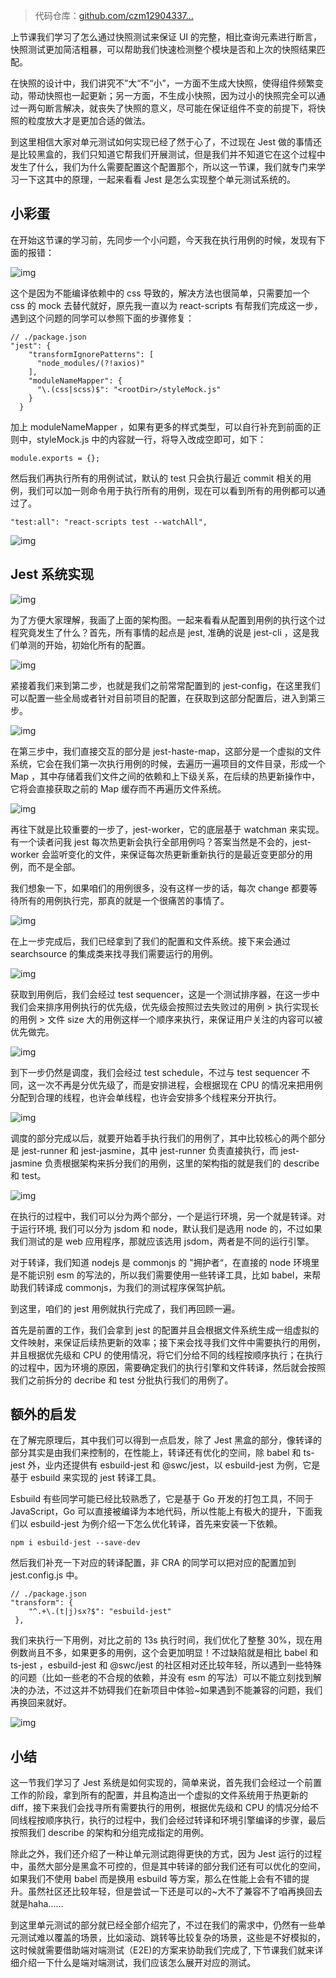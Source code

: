 > 代码仓库：[github.com/czm12904337…](https://github.com/czm1290433700/test_demo "https://github.com/czm1290433700/test_demo")

上节课我们学习了怎么通过快照测试来保证 UI 的完整，相比查询元素进行断言，快照测试更加简洁粗暴，可以帮助我们快速检测整个模块是否和上次的快照结果匹配。

在快照的设计中，我们讲究不”大“不“小”，一方面不生成大快照，使得组件频繁变动，带动快照也一起更新；另一方面，不生成小快照，因为过小的快照完全可以通过一两句断言解决，就丧失了快照的意义，尽可能在保证组件不变的前提下，将快照的粒度放大才是更加合适的做法。

到这里相信大家对单元测试如何实现已经了然于心了，不过现在 Jest 做的事情还是比较黑盒的，我们只知道它帮我们开展测试，但是我们并不知道它在这个过程中发生了什么，我们为什么需要配置这个配置那个，所以这一节课，我们就专门来学习一下这其中的原理，一起来看看 Jest 是怎么实现整个单元测试系统的。

小彩蛋
---

在开始这节课的学习前，先同步一个小问题，今天我在执行用例的时候，发现有下面的报错：

![img](https://p3-juejin.byteimg.com/tos-cn-i-k3u1fbpfcp/23d2811c965247f8af1049394a0abf2c~tplv-k3u1fbpfcp-jj-mark:1600:0:0:0:q75.image#?w=1007&h=381&s=34451&e=png&b=1e1e1e)

这个是因为不能编译依赖中的 css 导致的，解决方法也很简单，只需要加一个 css 的 mock 去替代就好，原先我一直以为 react-scripts 有帮我们完成这一步，遇到这个问题的同学可以参照下面的步骤修复：

    // ./package.json
    "jest": {
        "transformIgnorePatterns": [
          "node_modules/(?!axios)"
        ],
        "moduleNameMapper": {
          "\.(css|scss)$": "<rootDir>/styleMock.js"
        }
      }
    

加上 moduleNameMapper ，如果有更多的样式类型，可以自行补充到前面的正则中，styleMock.js 中的内容就一行，将导入改成空即可，如下：

    module.exports = {};
    

然后我们再执行所有的用例试试，默认的 test 只会执行最近 commit 相关的用例，我们可以加一则命令用于执行所有的用例，现在可以看到所有的用例都可以通过了。

    "test:all": "react-scripts test --watchAll",
    

![img](https://p3-juejin.byteimg.com/tos-cn-i-k3u1fbpfcp/5ab99e8017554b1ab6da0e9498548188~tplv-k3u1fbpfcp-jj-mark:1600:0:0:0:q75.image#?w=493&h=243&s=19188&e=png&b=1e1e1e)

Jest 系统实现
---------

![img](https://p3-juejin.byteimg.com/tos-cn-i-k3u1fbpfcp/20d693f12ac94c92a035a60ccf5abc99~tplv-k3u1fbpfcp-jj-mark:1600:0:0:0:q75.image#?w=1338&h=673&s=537974&e=png&b=fffefe)

为了方便大家理解，我画了上面的架构图。一起来看看从配置到用例的执行这个过程究竟发生了什么？首先，所有事情的起点是 jest, 准确的说是 jest-cli ，这是我们单测的开始，初始化所有的配置。

![img](https://p3-juejin.byteimg.com/tos-cn-i-k3u1fbpfcp/f05a96c54735466581d39f3b111de899~tplv-k3u1fbpfcp-jj-mark:1600:0:0:0:q75.image#?w=487&h=135&s=78203&e=png&b=fffefe)

紧接着我们来到第二步，也就是我们之前常常配置到的 jest-config，在这里我们可以配置一些全局或者针对目前项目的配置，在获取到这部分配置后，进入到第三步。

![img](https://p3-juejin.byteimg.com/tos-cn-i-k3u1fbpfcp/224cd60c9bf4465682d3325d2a16dde4~tplv-k3u1fbpfcp-jj-mark:1600:0:0:0:q75.image#?w=308&h=290&s=93150&e=png&b=fffefe)

在第三步中，我们直接交互的部分是 jest-haste-map，这部分是一个虚拟的文件系统，它会在我们第一次执行用例的时候，去遍历一遍项目的文件目录，形成一个 Map ，其中存储着我们文件之间的依赖和上下级关系，在后续的热更新操作中，它将会直接获取之前的 Map 缓存而不再遍历文件系统。

![img](https://p3-juejin.byteimg.com/tos-cn-i-k3u1fbpfcp/0dc180624a464821b1a6885fd1b42247~tplv-k3u1fbpfcp-jj-mark:1600:0:0:0:q75.image#?w=592&h=383&s=150966&e=png&b=fffefe)

再往下就是比较重要的一步了，jest-worker，它的底层基于 watchman 来实现。有一个读者问我 jest 每次热更新会执行全部用例吗？答案当然是不会的，jest-worker 会监听变化的文件，来保证每次热更新重新执行的是最近变更部分的用例，而不是全部。

我们想象一下，如果咱们的用例很多，没有这样一步的话，每次 change 都要等待所有的用例执行完，那真的就是一个很痛苦的事情了。

![img](https://p3-juejin.byteimg.com/tos-cn-i-k3u1fbpfcp/053ef856121a47f0845ccd0245b18f38~tplv-k3u1fbpfcp-jj-mark:1600:0:0:0:q75.image#?w=255&h=137&s=31310&e=png&b=fffefe)

在上一步完成后，我们已经拿到了我们的配置和文件系统。接下来会通过 searchsource 的集成类来找寻我们需要运行的用例。

![img](https://p3-juejin.byteimg.com/tos-cn-i-k3u1fbpfcp/dbc8340d172a40d188f8d40601e22d44~tplv-k3u1fbpfcp-jj-mark:1600:0:0:0:q75.image#?w=374&h=193&s=51289&e=png&b=fffefe)

获取到用例后，我们会经过 test sequencer，这是一个测试排序器，在这一步中我们会来排序用例执行的优先级，优先级会按照过去失败过的用例 > 执行实现长的用例 > 文件 size 大的用例这样一个顺序来执行，来保证用户关注的内容可以被优先做完。

![img](https://p3-juejin.byteimg.com/tos-cn-i-k3u1fbpfcp/a0aeb0a5f9294f77a1cb4f822f70c988~tplv-k3u1fbpfcp-jj-mark:1600:0:0:0:q75.image#?w=309&h=149&s=33953&e=png&b=fffefe)

到下一步仍然是调度，我们会经过 test schedule，不过与 test sequencer 不同，这一次不再是分优先级了，而是安排进程，会根据现在 CPU 的情况来把用例分配到合理的线程，也许会单线程，也许会安排多个线程来分开执行。

![img](https://p3-juejin.byteimg.com/tos-cn-i-k3u1fbpfcp/ca60a8414bcb4283b7336c73e5ee2637~tplv-k3u1fbpfcp-jj-mark:1600:0:0:0:q75.image#?w=550&h=294&s=94249&e=png&b=ffffff)

调度的部分完成以后，就要开始着手执行我们的用例了，其中比较核心的两个部分是 jest-runner 和 jest-jasmine，其中 jest-runner 负责直接执行，而 jest-jasmine 负责根据架构来拆分我们的用例，这里的架构指的就是我们的 describe 和 test。

![img](https://p3-juejin.byteimg.com/tos-cn-i-k3u1fbpfcp/1ff8af3e8e4a4926847accb3823ea595~tplv-k3u1fbpfcp-jj-mark:1600:0:0:0:q75.image#?w=559&h=253&s=109283&e=png&b=ffffff)

在执行的过程中，我们可以分为两个部分，一个是运行环境，另一个就是转译。对于运行环境, 我们可以分为 jsdom 和 node，默认我们是选用 node 的，不过如果我们测试的是 web 应用程序，那就应该选用 jsdom，两者是不同的运行引擎。

对于转译，我们知道 nodejs 是 commonjs 的 "拥护者“，在直接的 node 环境里是不能识别 esm 的写法的，所以我们需要使用一些转译工具，比如 babel，来帮助我们转译成 commonjs，为我们的测试程序保驾护航。

到这里，咱们的 jest 用例就执行完成了，我们再回顾一遍。

首先是前置的工作，我们会拿到 jest 的配置并且会根据文件系统生成一组虚拟的文件映射，来保证后续热更新的效率；接下来会找寻我们文件中需要执行的用例，并且根据优先级和 CPU 的使用情况，将它们分给不同的线程按顺序执行；在执行的过程中，因为环境的原因，需要确定我们的执行引擎和文件转译，然后就会按照我们之前拆分的 decribe 和 test 分批执行我们的用例了。

额外的启发
-----

在了解完原理后，其中我们可以得到一点启发，除了 Jest 黑盒的部分，像转译的部分其实是由我们来控制的，在性能上，转译还有优化的空间，除 babel 和 ts-jest 外，业内还提供有 esbuild-jest 和 @swc/jest，以 esbuild-jest 为例，它是基于 esbuild 来实现的 jest 转译工具。

Esbuild 有些同学可能已经比较熟悉了，它是基于 Go 开发的打包工具，不同于 JavaScript，Go 可以直接被编译为本地代码，所以性能上有极大的提升，下面我们以 esbuild-jest 为例介绍一下怎么优化转译，首先来安装一下依赖。

    npm i esbuild-jest --save-dev
    

然后我们补充一下对应的转译配置，非 CRA 的同学可以把对应的配置加到 jest.config.js 中。

    // ./package.json
    "transform": {
        "^.+\.(t|j)sx?$": "esbuild-jest"
     },
    

我们来执行一下用例，对比之前的 13s 执行时间，我们优化了整整 30%，现在用例数尚且不多，如果更多的用例，这个会更加明显！不过缺陷就是相比 babel 和 ts-jest ，esbuild-jest 和 @swc/jest 的社区相对还比较年轻，所以遇到一些特殊的问题（比如一些老的不合规的依赖，并没有 esm 的写法）可以不能立刻找到解决的办法，不过这并不妨碍我们在新项目中体验~如果遇到不能兼容的问题，我们再换回来就好。

![img](https://p3-juejin.byteimg.com/tos-cn-i-k3u1fbpfcp/7b44336b29d44353af610fd31656a2b8~tplv-k3u1fbpfcp-jj-mark:1600:0:0:0:q75.image#?w=418&h=277&s=13572&e=png&b=1e1e1e)

小结
--

这一节我们学习了 Jest 系统是如何实现的，简单来说，首先我们会经过一个前置工作的阶段，拿到所有的配置，并且构造出一个虚拟的文件系统用于热更新的 diff，接下来我们会找寻所有需要执行的用例，根据优先级和 CPU 的情况分给不同线程按顺序执行，执行的过程中，我们会经过转译和环境引擎编译的步骤，最后按照我们 describe 的架构和分组完成指定的用例。

除此之外，我们还介绍了一种让单元测试跑得更快的方式，因为 Jest 运行的过程中，虽然大部分是黑盒不可控的，但是其中转译的部分我们还有可以优化的空间，如果我们不使用 babel 而是换用 esbuild 等方案，那么在性能上会有不错的提升。虽然社区还比较年轻，但是尝试一下还是可以的~大不了兼容不了咱再换回去就是haha……

到这里单元测试的部分就已经全部介绍完了，不过在我们的需求中，仍然有一些单元测试难以覆盖的场景，比如滚动、跳转等比较复杂的场景，这些是不好模拟的，这时候就需要借助端对端测试（E2E)的方案来协助我们完成了, 下节课我们就来详细介绍一下什么是端对端测试，我们应该怎么展开对应的测试。